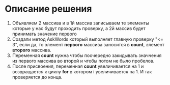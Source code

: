# Описание решения

1. Объявляем 2 массива и в 1й массив записываем те элементы которые у нас будут проходить проверку,
   а 2й массив будет принимать значение первого
2. Создали метод AskWords который выполняет главную проверку "<= 3", eсли да, то элемент **первого** массива заносится в **count**, элемент **второго** массива.
3. Переменная **count** нужна чтобы поочередно закидывать значчения из первого массива во второй и чтобы потом не было пробелов.
4. После присвоения, переменная **count** увеличивается на 1 и возвращается к циклу **for** в котором i увеличивается на 1. И так проверяется до конца.
